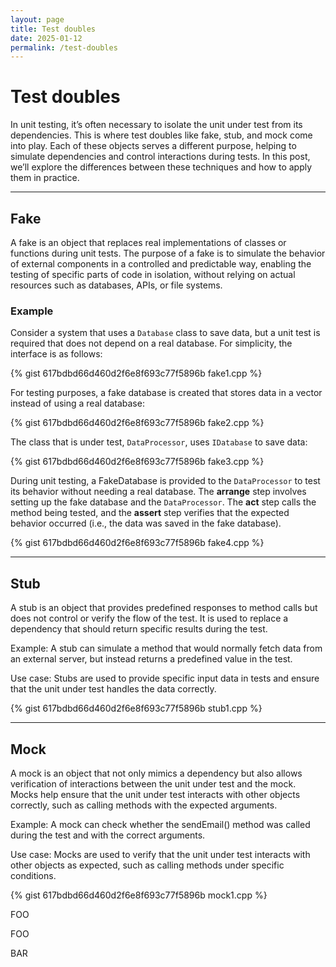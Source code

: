 ```yaml
---
layout: page
title: Test doubles
date: 2025-01-12
permalink: /test-doubles
---
```


# Test doubles

In unit testing, it’s often necessary to isolate the unit under test from its dependencies. This is where test doubles like fake, stub, and mock come into play. Each of these objects serves a different purpose, helping to simulate dependencies and control interactions during tests. In this post, we’ll explore the differences between these techniques and how to apply them in practice.

---

## Fake

A fake is an object that replaces real implementations of classes or functions during unit tests. The purpose of a fake is to simulate the behavior of external components in a controlled and predictable way, enabling the testing of specific parts of code in isolation, without relying on actual resources such as databases, APIs, or file systems.

### Example

Consider a system that uses a `Database` class to save data, but a unit test is required that does not depend on a real database. For simplicity, the interface is as follows:

{% gist 617bdbd66d460d2f6e8f693c77f5896b fake1.cpp %}

For testing purposes, a fake database is created that stores data in a vector instead of using a real database:

{% gist 617bdbd66d460d2f6e8f693c77f5896b fake2.cpp %}

The class that is under test, `DataProcessor`, uses `IDatabase` to save data:

{% gist 617bdbd66d460d2f6e8f693c77f5896b fake3.cpp %}

During unit testing, a FakeDatabase is provided to the `DataProcessor` to test its behavior without needing a real database. The **arrange** step involves setting up the fake database and the `DataProcessor`. The **act** step calls the method being tested, and the **assert** step verifies that the expected behavior occurred (i.e., the data was saved in the fake database).

{% gist 617bdbd66d460d2f6e8f693c77f5896b fake4.cpp %}

---

## Stub

A stub is an object that provides predefined responses to method calls but does not control or verify the flow of the test. It is used to replace a dependency that should return specific results during the test.

Example: A stub can simulate a method that would normally fetch data from an external server, but instead returns a predefined value in the test.

Use case: Stubs are used to provide specific input data in tests and ensure that the unit under test handles the data correctly.

{% gist 617bdbd66d460d2f6e8f693c77f5896b stub1.cpp %}

---

## Mock

A mock is an object that not only mimics a dependency but also allows verification of interactions between the unit under test and the mock. Mocks help ensure that the unit under test interacts with other objects correctly, such as calling methods with the expected arguments.

Example: A mock can check whether the sendEmail() method was called during the test and with the correct arguments.

Use case: Mocks are used to verify that the unit under test interacts with other objects as expected, such as calling methods under specific conditions.

{% gist 617bdbd66d460d2f6e8f693c77f5896b mock1.cpp %}

FOO

<script src="https://gist.github.com/kawapa/617bdbd66d460d2f6e8f693c77f5896b.js?file=fake1.cpp"></script>

FOO

<script src="https://gist.github.com/kawapa/617bdbd66d460d2f6e8f693c77f5896b.js?file=fake2.cpp"></script>

BAR

<script src="https://gist.github.com/kawapa/617bdbd66d460d2f6e8f693c77f5896b.js?file=fake3.cpp"></script>